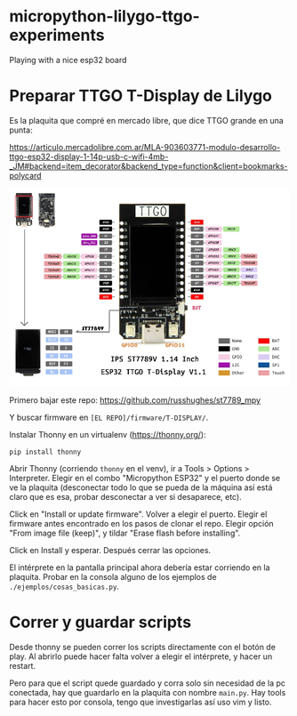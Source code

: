 # micropython-lilygo-ttgo-experiments

Playing with a nice esp32 board


# Preparar TTGO T-Display de Lilygo

Es la plaquita que compré en mercado libre, que dice TTGO grande en una punta:

https://articulo.mercadolibre.com.ar/MLA-903603771-modulo-desarrollo-ttgo-esp32-display-1-14p-usb-c-wifi-4mb-_JM#backend=item_decorator&backend_type=function&client=bookmarks-polycard

![](./reference.webp)

Primero bajar este repo:
https://github.com/russhughes/st7789_mpy

Y buscar firmware en `[EL REPO]/firmware/T-DISPLAY/`.

Instalar Thonny en un virtualenv (https://thonny.org/):

```
pip install thonny
```

Abrir Thonny (corriendo `thonny` en el venv), ir a Tools > Options > Interpreter. Elegir en el combo "Micropython ESP32" y el puerto donde se ve la plaquita (desconectar todo lo que se pueda de la máquina así está claro que es esa, probar desconectar a ver si desaparece, etc).

Click en "Install or update firmware". Volver a elegir el puerto. Elegir el firmware antes encontrado en los pasos de clonar el repo. Elegir opción "From image file (keep)", y tildar "Erase flash before installing".

Click en Install y esperar. Después cerrar las opciones.

El intérprete en la pantalla principal ahora debería estar corriendo en la plaquita. Probar en la consola alguno de los ejemplos de `./ejemplos/cosas_basicas.py`.

# Correr y guardar scripts

Desde thonny se pueden correr los scripts directamente con el botón de play. Al abrirlo puede hacer falta volver a elegir el intérprete, y hacer un restart.

Pero para que el script quede guardado y corra solo sin necesidad de la pc conectada, hay que guardarlo en la plaquita con nombre `main.py`.
Hay tools para hacer esto por consola, tengo que investigarlas así uso vim y listo.
